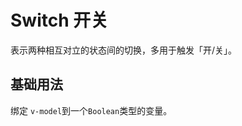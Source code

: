 # Switch 开关

表示两种相互对立的状态间的切换，多用于触发「开/关」。

## 基础用法

绑定 <code>v-model</code>到一个<code>Boolean</code>类型的变量。

<demo vue="../../example/switch/base.vue"></demo>
